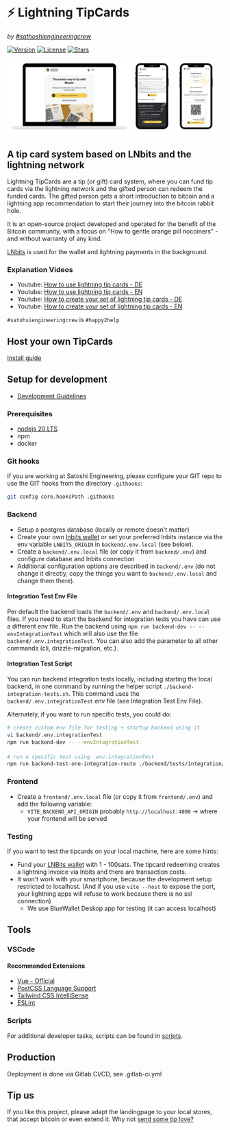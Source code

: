 # ⚡️ Lightning TipCards

_by [#sathoshiengineeringcrew](https://satoshiengineering.com/)_

[![Version](https://img.shields.io/github/package-json/v/Satoshi-Engineering/tipcards?color=6B3D91)](https://github.com/Satoshi-Engineering/tipcards/)
[![License](https://img.shields.io/github/license/Satoshi-Engineering/tipcards?color=6B3D91)](https://github.com/Satoshi-Engineering/tipcards/blob/main/LICENSE)
[![Stars](https://img.shields.io/github/stars/Satoshi-Engineering/tipcards.svg?style=flat&color=6B3D91)](https://github.com/Satoshi-Engineering/tipcards/stargazers)

![TipCards Preview](docs/img/TipCardsHeader.png)

## A tip card system based on LNbits and the lightning network

Lightning TipCards are a tip (or gift) card system, where you can fund tip cards via the lightning network
and the gifted person can redeem the funded cards. The gifted person gets a short introduction to bitcoin and a lightning
app recommendation to start their journey into the bitcoin rabbit hole.

It is an open-source project developed and operated for the benefit of the Bitcoin community,
with a focus on "How to gentle orange pill nocoiners" - and without warranty of any kind.

[LNbits](https://github.com/lnbits/lnbits) is used for the wallet and lightning payments in the background.

### Explanation Videos

- Youtube: [How to use lightning tip cards - DE](https://youtu.be/26dj0580HYc)
- Youtube: [How to use lightning tip cards - EN](https://youtu.be/bFeEPbupdx8)
- Youtube: [How to create your set of lightning tip cards - DE](https://youtu.be/Oq__BT6oVoM)
- Youtube: [How to create your set of lightning tip cards - EN](https://youtu.be/R6p7fUKu4MY)

`#satohsiengineeringcrew` is `#happy2help`

## Host your own TipCards

[Install guide](docs/setup.md)

## Setup for development

- [Development Guidelines](docs/guidelines.md)

### Prerequisites

- [nodejs 20 LTS](https://nodejs.org/en/)
- npm
- docker

### Git hooks

If you are working at Satoshi Engineering, please configure your GIT repo to use the GIT hooks from  the directory `.githooks`:

```bash
git config core.hooksPath .githooks
```

### Backend

- Setup a postgres database (locally or remote doesn't matter)
- Create your own [lnbits wallet](https://demo.lnbits.com/) or set your preferred lnbits instance via the env variable `LNBITS_ORIGIN` in `backend/.env.local` (see below).
- Create a `backend/.env.local` file (or copy it from `backend/.env`) and configure database and lnbits connection
- Additional configuration options are described in `backend/.env` (do not change it directly, copy the things you want to `backend/.env.local` and change them there).

#### Integration Test Env File

Per default the backend loads the `backend/.env` and `backend/.env.local` files. If you need to start the backend for integration tests you have can use a different env file. Run the backend using `npm run backend-dev -- --envIntegrationTest` which will also use the file `backend/.env.integrationTest`. You can also add the parameter to all other commands (cli, drizzle-migration, etc.).

#### Integration Test Script

You can run backend integration tests locally, including starting the local backend, in one command by running the helper script `./backend-integration-tests.sh`. This command uses the `backend/.env.integrationTest` env file (see Integration Test Env File).

Alternately, if you want to run specific tests, you could do:

```bash
# create custom env file for testing + startup backend using it
vi backend/.env.integrationTest
npm run backend-dev -- --envIntegrationTest

# run a specific test using .env.integrationTest
npm run backend-test-one-integration-route ./backend/tests/integration/your/custom/test.ts
```

### Frontend

- Create a `frontend/.env.local` file  (or copy it from `frontend/.env`)  and add the following variable:
  - `VITE_BACKEND_API_ORIGIN` probably `http://localhost:4000` -> where your frontend will be served

### Testing

If you want to test the tipcards on your local machine, here are some hints:

- Fund your [LNBits wallet](https://demo.lnbits.com/wallet) with 1 - 100sats. The tipcard redeeming creates a lightning invoice via lnbits and there are transaction costs.
- It won't work with your smartphone, because the development setup restricted to localhost. (And if you use `vite --host` to expose the port,
your lightning apps will refuse to work because there is no ssl connection)
  - We use BlueWallet Deskop app for testing (it can access localhost)

## Tools

### VSCode

#### Recommended Extensions

- [Vue - Official](https://marketplace.visualstudio.com/items?itemName=vue.volar)
- [PostCSS Language Support](https://marketplace.visualstudio.com/items?itemName=csstools.postcss)
- [Tailwind CSS IntelliSense](https://marketplace.visualstudio.com/items?itemName=bradlc.vscode-tailwindcss)
- [ESLint](https://marketplace.visualstudio.com/items?itemName=dbaeumer.vscode-eslint)

### Scripts

For additional developer tasks, scripts can be found in [scripts](scripts/README.md).

## Production

Deployment is done via Gitlab CI/CD, see .gitlab-ci.yml

## Tip us

If you like this project, please adapt the landingpage to your local stores, that
accept bitcoin or even extend it. Why not [send some tip love?](https://satoshiengineering.com/tipjar/)
